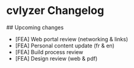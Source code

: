 # cvlyzer Changelog

## Upcoming changes

* [FEA] Web portal review (networking & links)
* [FEA] Personal content update (fr & en)
* [FEA] Build process review
* [FEA] Design review (web & pdf)
